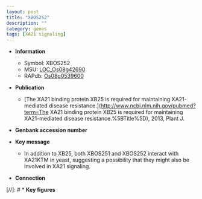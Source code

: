 ```yaml
---
layout: post
title: "XBOS252"
description: ""
category: genes
tags: [XA21 signaling]
---
```


* **Information**  
    + Symbol: XBOS252  
    + MSU: [LOC_Os08g42690](http://rice.uga.edu/cgi-bin/ORF_infopage.cgi?orf=LOC_Os08g42690)  
    + RAPdb: [Os08g0539600](https://rapdb.dna.affrc.go.jp/locus/?name=Os08g0539600)  

* **Publication**  
    + [The XA21 binding protein XB25 is required for maintaining XA21-mediated disease resistance.](http://www.ncbi.nlm.nih.gov/pubmed?term=The XA21 binding protein XB25 is required for maintaining XA21-mediated disease resistance.%5BTitle%5D), 2013, Plant J.

* **Genbank accession number**  

* **Key message**  
    + In addition to XB25, both XBOS251 and XBOS252 interact with XA21KTM in yeast, suggesting a possibility that they might also be involved in XA21 signaling.

* **Connection**  

[//]: # * **Key figures**  


